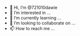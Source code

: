 - 👋 Hi, I’m @721010dawie
- 👀 I’m interested in ...
- 🌱 I’m currently learning ...
- 💞️ I’m looking to collaborate on ...
- 📫 How to reach me ...

<!---
721010dawie/721010dawie is a ✨ special ✨ repository because its `README.md` (this file) appears on your GitHub profile.
You can click the Preview link to take a look at your changes.
--->
